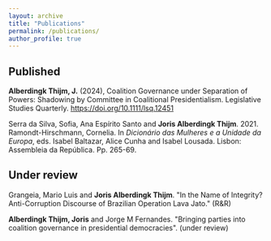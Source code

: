 ```yaml
---
layout: archive
title: "Publications"
permalink: /publications/
author_profile: true
---
```


Published
------
**Alberdingk Thijm, J.** (2024), Coalition Governance under Separation of Powers: Shadowing by Committee in Coalitional Presidentialism. Legislative Studies Quarterly. https://doi.org/10.1111/lsq.12451

Serra da Silva, Sofia, Ana Espírito Santo and **Joris Alberdingk Thijm**. 2021. Ramondt-Hirschmann, Cornelia. In *Dicionário das Mulheres e a Unidade da Europa*, eds. Isabel Baltazar, Alice Cunha and Isabel Lousada. Lisbon: Assembleia da República. Pp. 265-69.

Under review
------
Grangeia, Mario Luis and **Joris Alberdingk Thijm**. "In the Name of Integrity? Anti-Corruption Discourse of Brazilian Operation Lava Jato." (R&R)

**Alberdingk Thijm, Joris** and Jorge M Fernandes. "Bringing parties into coalition governance in presidential democracies". (under review)
